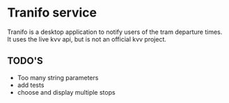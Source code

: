 # Tranifo service


Tranifo is a desktop application to notify users of the tram departure times.
It uses the live kvv api, but is not an official kvv project.

TODO'S
--------

* Too many string parameters
* add tests
* choose and display multiple stops